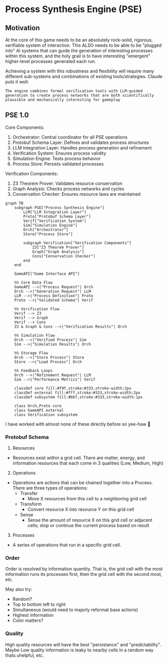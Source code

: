# Process Synthesis Engine (PSE)

## Motivation
At the core of this game needs to be an absolutely rock-solid, rigorous, verifiable system of interaction. This ALSO needs to be able to be "plugged into" AI systems that can guide the generation of interesting processes within this system, and the holy grail is to have interesting "emergent" higher-level processes generated each run.

Achieving a system with this robustness and flexibility will require many different sub-systems and combinations of existing tools/strategies.
Claude puts it well:
```
The engine combines formal verification tools with LLM-guided generation to create process networks that are both scientifically plausible and mechanically interesting for gameplay
```

## PSE 1.0
Core Components:
1. Orchestrator: Central coordinator for all PSE operations
2. Protobuf Schema Layer: Defines and validates process structures
3. LLM Integration Layer: Handles process generation and refinement
4. Verification System: Ensures process validity
5. Simulation Engine: Tests process behavior
6. Process Store: Persists validated processes

Verification Components:
1. Z3 Theorem Prover: Validates resource conservation
2. Graph Analysis: Checks process networks and cycles
3. Conservation Checker: Ensures resource laws are maintained

```mermaid
graph TB
    subgraph PSE["Process Synthesis Engine"]
        LLM["LLM Integration Layer"]
        Proto["Protobuf Schema Layer"]
        Verif["Verification System"]
        Sim["Simulation Engine"]
        Orch["Orchestrator"]
        Store["Process Store"]

        subgraph Verification["Verification Components"]
            Z3["Z3 Theorem Prover"]
            Graph["Graph Analysis"]
            Cons["Conservation Checker"]
        end
    end

    GameAPI["Game Interface API"]

    %% Core Data Flow
    GameAPI -->|"Process Request"| Orch
    Orch -->|"Generation Request"| LLM
    LLM -->|"Process Definition"| Proto
    Proto -->|"Validated Schema"| Verif
    
    %% Verification Flow
    Verif --> Z3
    Verif --> Graph
    Verif --> Cons
    Z3 & Graph & Cons -->|"Verification Results"| Orch
    
    %% Simulation Flow
    Orch -->|"Verified Process"| Sim
    Sim -->|"Simulation Results"| Orch
    
    %% Storage Flow
    Orch -->|"Store Process"| Store
    Store -->|"Load Process"| Orch
    
    %% Feedback Loops
    Orch -->|"Refinement Request"| LLM
    Sim -->|"Performance Metrics"| Verif

    classDef core fill:#f9f,stroke:#333,stroke-width:2px
    classDef external fill:#fff,stroke:#333,stroke-width:2px
    classDef subsystem fill:#bbf,stroke:#333,stroke-width:1px
    
    class Orch,Proto core
    class GameAPI external
    class Verification subsystem
```

I have worked with almost none of these directly before so yee-haw 🤠

### Protobuf Schema

1. Resources
  - Resources exist within a grid cell. There are matter, energy, and information resources that each come in 3 qualities (Low, Medium, High)

2. Operations
  - Operations are actions that can be chained together into a Process. There are three types of operations:
    - Transfer
      - Move X resources from this cell to a neighboring grid cell
    - Transform
      - Convert resource X into resource Y on this grid cell
    - Sense
      - Sense the amount of resource X on this grid cell or adjacent cells; stop or continue the current process based on result

3. Processes
  -  A series of operations that run in a specific grid cell. 

### Order

Order is resolved by information quantity. That is, the grid cell with the most information runs its processes first, then the grid cell with the second most, etc.

May also try:
- Random?
- Top to bottom left to right
- Simultaneous (would need to majorly reformat base actions)
- Highest information
- Color matters?

### Quality
High quality resources will have the best "persistance" and "predictability". Maybe Low quality information is leaky to nearby cells in a random way thats uhelpful, etc.
